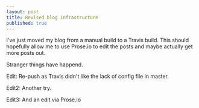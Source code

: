 ```yaml
---
layout: post
title: Revised blog infrastructure
published: true
---
```


I've just moved my blog from a manual build to a Travis build. This should hopefully allow me to use Prose.io to edit the posts and maybe actually get more posts out.

Stranger things have happend.

Edit: Re-push as Travis didn't like the lack of config file in master.

Edit2: Another try.

Edit3: And an edit via Prose.io